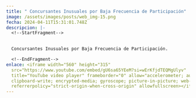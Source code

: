 ```yaml
---
title: " Concursantes Inusuales por Baja Frecuencia de Participación"
image: /assets/images/posts/web_img-15.png
fecha: 2024-04-11T15:31:01.748Z
descripcion: |-
  <!--StartFragment-->

  
  Concursantes Inusuales por Baja Frecuencia de Participación.

  <!--EndFragment-->
enlace: <iframe width="560" height="315"
  src="https://www.youtube.com/embed/gU6sa65YEeM?si=wErKfjdTEQMgUlyv"
  title="YouTube video player" frameborder="0" allow="accelerometer; autoplay;
  clipboard-write; encrypted-media; gyroscope; picture-in-picture; web-share"
  referrerpolicy="strict-origin-when-cross-origin" allowfullscreen></iframe>
---
```


